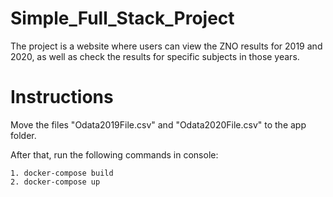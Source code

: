 # Simple_Full_Stack_Project
The project is a website where users can view the ZNO results for 2019 and 2020, as well as check the results for specific subjects in those years.

# Instructions

Move the files "Odata2019File.csv" and "Odata2020File.csv" to the app folder.

After that, run the following commands in console:
```
1. docker-compose build
2. docker-compose up
```
